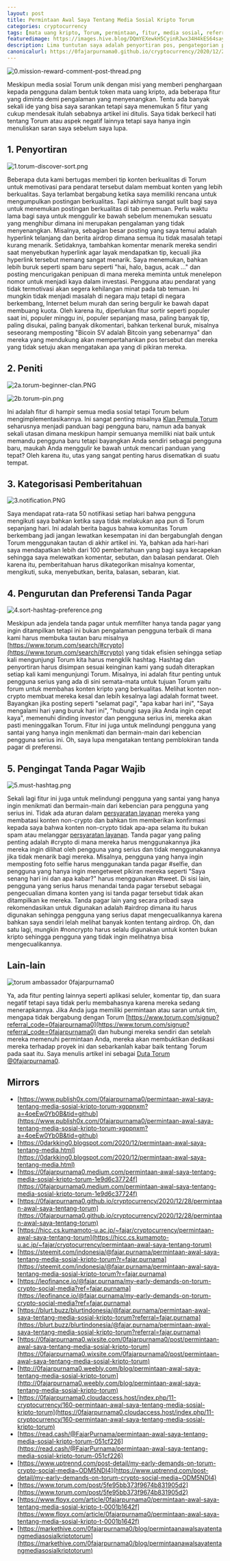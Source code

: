 ```yaml
---
layout: post
title: Permintaan Awal Saya Tentang Media Sosial Kripto Torum
categories: cryptocurrency
tags: [mata uang kripto, Torum, permintaan, fitur, media sosial, referral, duta besar]
featuredimage: https://images.hive.blog/DQmYEXewkH5CyinRJwx34H4kES64saysynQbSHcFg2GQUg3/5.must-hashtag.png
description: Lima tuntutan saya adalah penyortiran pos, pengategorian pemberitahuan, peniti utas, preferensi tanda pagar, dan pengingat tanda pagar wajib
canonicalurl: https://0fajarpurnama0.github.io/cryptocurrency/2020/12/28/permintaan-awal-saya-tentang-torum
---
```

![0.mission-reward-comment-post-thread.png](https://images.hive.blog/DQmVa36stk1KNuejj6Bjam5zzmnduCAoEB9URH2ouM9ArWS/0.mission-reward-comment-post-thread.png)

Meskipun media sosial Torum unik dengan misi yang memberi penghargaan kepada pengguna dalam bentuk token mata uang kripto, ada beberapa fitur yang diminta demi pengalaman yang menyenangkan. Tentu ada banyak sekali ide yang bisa saya sarankan tetapi saya menemukan 5 fitur yang cukup mendesak itulah sebabnya artikel ini ditulis. Saya tidak berkecil hati tentang Torum atau aspek negatif lainnya tetapi saya hanya ingin menuliskan saran saya sebelum saya lupa.



## 1\. Penyortiran

![1.torum-discover-sort.png](https://images.hive.blog/DQmRzLd8epPiVLf39BFbNMHVAcTBAkYg5A39ojMkpfU7mEH/1.torum-discover-sort.png)

Beberapa duta kami bertugas memberi tip konten berkualitas di Torum untuk memotivasi para pendarat tersebut dalam membuat konten yang lebih berkualitas. Saya terlambat bergabung ketika saya memiliki rencana untuk mengumpulkan postingan berkualitas. Tapi akhirnya sangat sulit bagi saya untuk menemukan postingan berkualitas di tab penemuan. Perlu waktu lama bagi saya untuk menggulir ke bawah sebelum menemukan sesuatu yang menghibur dimana ini merupakan pengalaman yang tidak menyenangkan. Misalnya, sebagian besar posting yang saya temui adalah hyperlink telanjang dan berita airdrop dimana semua itu tidak masalah tetapi kurang menarik. Setidaknya, tambahkan komentar menarik mereka sendiri saat menyebutkan hyperlink agar layak mendapatkan tip, kecuali jika hyperlink tersebut memang sangat menarik. Saya menemukan, bahkan lebih buruk seperti spam baru seperti "hai, halo, bagus, acak ..." dan posting mencurigakan penipuan di mana mereka meminta untuk menelepon nomor untuk menjadi kaya dalam investasi. Pengguna atau pendarat yang tidak termotivasi akan segera kehilangan minat pada tab temuan. Ini mungkin tidak menjadi masalah di negara maju tetapi di negara berkembang, Internet belum murah dan sering bergulir ke bawah dapat membuang kuota. Oleh karena itu, diperlukan fitur sortir seperti populer saat ini, populer minggu ini, populer sepanjang masa, paling banyak tip, paling disukai, paling banyak dikomentari, bahkan terkenal buruk, misalnya seseorang memposting "Bicoin SV adalah Bitcoin yang sebenarnya" dan mereka yang mendukung akan mempertahankan pos tersebut dan mereka yang tidak setuju akan mengatakan apa yang di pikiran mereka.



## 2\. Peniti

![2a.torum-beginner-clan.PNG](https://images.hive.blog/DQmQTMvuXQ76JfnMwDN2pKQnMowzEu5NYxrxe7JhEpeP35j/2a.torum-beginner-clan.PNG)

![2b.torum-pin.png](https://images.hive.blog/DQmdRuX8aAorsiffukiWAXDnaQPZqeGsXDHkjqcDU9Noy3x/2b.torum-pin.png)

Ini adalah fitur di hampir semua media sosial tetapi Torum belum mengimplementasikannya. Ini sangat penting misalnya [Klan Pemula Torum](https://www.torum.com/clan/5f34e65ff0018f3e26050379) seharusnya menjadi panduan bagi pengguna baru, namun ada banyak sekali utasan dimana meskipun hampir semuanya memiliki niat baik untuk memandu pengguna baru tetapi bayangkan Anda sendiri sebagai pengguna baru, maukah Anda menggulir ke bawah untuk mencari panduan yang tepat? Oleh karena itu, utas yang sangat penting harus disematkan di suatu tempat.



## 3\. Kategorisasi Pemberitahuan

![3.notification.PNG](https://images.hive.blog/DQmcVzsgVWBNMLXoAWjWTg6SG5MwU79Tpi48qDv7VcPanb4/3.notification.PNG)

Saya mendapat rata-rata 50 notifikasi setiap hari bahwa pengguna mengikuti saya bahkan ketika saya tidak melakukan apa pun di Torum sepanjang hari. Ini adalah berita bagus bahwa komunitas Torum berkembang jadi jangan lewatkan kesempatan ini dan bergabunglah dengan Torum menggunakan tautan di akhir artikel ini. Ya, bahkan ada hari-hari saya mendapatkan lebih dari 100 pemberitahuan yang bagi saya kecapekan sehingga saya melewatkan komentar, sebutan, dan balasan pendarat. Oleh karena itu, pemberitahuan harus dikategorikan misalnya komentar, mengikuti, suka, menyebutkan, berita, balasan, sebaran, kiat.



## 4\. Pengurutan dan Preferensi Tanda Pagar

![4.sort-hashtag-preference.png](https://images.hive.blog/DQmTYGsBT3PF169uZYQJUqj7NBtfNaW67U1qcknjbgcD4o2/4.sort-hashtag-preference.png)

Meskipun ada jendela tanda pagar untuk memfilter hanya tanda pagar yang ingin ditampilkan tetapi ini bukan pengalaman pengguna terbaik di mana kami harus membuka tautan baru misalnya [https://www.torum.com/search/#crypto](https://www.torum.com/search/#crypto) yang tidak efisien sehingga setiap kali mengunjungi Torum kita harus mengklik hashtag. Hashtag dan penyortiran harus disimpan sesuai keinginan kami yang sudah diterapkan setiap kali kami mengunjungi Torum. Misalnya, ini adalah fitur penting untuk pengguna serius yang ada di sini semata-mata untuk tujuan Torum yaitu forum untuk membahas konten kripto yang berkualitas. Melihat konten non-crypto membuat mereka kesal dan lebih kesalnya lagi adalah format tweet. Bayangkan jika posting seperti "selamat pagi", "apa kabar hari ini", "Saya mengalami hari yang buruk hari ini", "hubungi saya jika Anda ingin cepat kaya", memenuhi dinding investor dan pengguna serius ini, mereka akan pasti meninggalkan Torum. Fitur ini juga untuk melindungi pengguna yang santai yang hanya ingin menikmati dan bermain-main dari kebencian pengguna serius ini. Oh, saya lupa mengatakan tentang pemblokiran tanda pagar di preferensi.



## 5\. Pengingat Tanda Pagar Wajib

![5.must-hashtag.png](https://images.hive.blog/DQmYEXewkH5CyinRJwx34H4kES64saysynQbSHcFg2GQUg3/5.must-hashtag.png)

Sekali lagi fitur ini juga untuk melindungi pengguna yang santai yang hanya ingin menikmati dan bermain-main dari kebencian para pengguna yang serius ini. Tidak ada aturan dalam [persyaratan layanan](https://www.torum.com/terms) mereka yang membatasi konten non-crypto dan bahkan tim memberikan konfirmasi kepada saya bahwa konten non-crypto tidak apa-apa selama itu bukan spam atau melanggar [persyaratan layanan](https://www.torum.com/terms). Tanda pagar yang paling penting adalah #crypto di mana mereka harus menggunakannya jika mereka ingin dilihat oleh pengguna yang serius dan tidak menggunakannya jika tidak menarik bagi mereka. Misalnya, pengguna yang hanya ingin memposting foto selfie harus menggunakan tanda pagar #selfie, dan pengguna yang hanya ingin mengetweet pikiran mereka seperti "Saya senang hari ini dan apa kabar?" harus menggunakan #tweet. Di sisi lain, pengguna yang serius harus menandai tanda pagar tersebut sebagai pengecualian dimana konten yang isi tanda pagar tersebut tidak akan ditampilkan ke mereka. Tanda pagar lain yang secara pribadi saya rekomendasikan untuk digunakan adalah #airdrop dimana itu harus digunakan sehingga pengguna yang serius dapat mengecualikannya karena bahkan saya sendiri lelah melihat banyak konten tentang airdrop. Oh, dan satu lagi, mungkin #noncrypto harus selalu digunakan untuk konten bukan kripto sehingga pengguna yang tidak ingin melihatnya bisa mengecualikannya.



## Lain-lain

![torum ambassador 0fajarpurnama0](https://images.blurt.buzz/DQmRX6cFW1x9nSBYo29HcVs3EKew1Rt1TkgH1NLhR458Rhi/ambassador-fajar-purnama.jpg)

Ya, ada fitur penting lainnya seperti aplikasi seluler, komentar tip, dan suara negatif tetapi saya tidak perlu membahasnya karena mereka sedang menerapkannya. Jika Anda juga memiliki permintaan atau saran untuk tim, mengapa tidak bergabung dengan Torum [https://www.torum.com/signup?referral_code=0fajarpurnama0](https://www.torum.com/signup?referral_code=0fajarpurnama0) dan hubungi mereka sendiri dan setelah mereka memenuhi permintaan Anda, mereka akan membuktikan dedikasi mereka terhadap proyek ini dan sebarkanlah kabar baik tentang Torum pada saat itu. Saya menulis artikel ini sebagai [Duta Torum @0fajarpurnama0](https://www.torum.com/u/0fajarpurnama0).

## Mirrors

*   [https://www.publish0x.com/0fajarpurnama0/permintaan-awal-saya-tentang-media-sosial-kripto-torum-xgppnxm?a=4oeEw0Yb0B&tid=github](https://www.publish0x.com/0fajarpurnama0/permintaan-awal-saya-tentang-media-sosial-kripto-torum-xgppnxm?a=4oeEw0Yb0B&tid=github)
*   [https://0darkking0.blogspot.com/2020/12/permintaan-awal-saya-tentang-media.html](https://0darkking0.blogspot.com/2020/12/permintaan-awal-saya-tentang-media.html)
*   [https://0fajarpurnama0.medium.com/permintaan-awal-saya-tentang-media-sosial-kripto-torum-1e9d6c37724f](https://0fajarpurnama0.medium.com/permintaan-awal-saya-tentang-media-sosial-kripto-torum-1e9d6c37724f)
*   [https://0fajarpurnama0.github.io/cryptocurrency/2020/12/28/permintaan-awal-saya-tentang-torum](https://0fajarpurnama0.github.io/cryptocurrency/2020/12/28/permintaan-awal-saya-tentang-torum)
*   [https://hicc.cs.kumamoto-u.ac.jp/~fajar/cryptocurrency/permintaan-awal-saya-tentang-torum](https://hicc.cs.kumamoto-u.ac.jp/~fajar/cryptocurrency/permintaan-awal-saya-tentang-torum)
*   [https://steemit.com/indonesia/@fajar.purnama/permintaan-awal-saya-tentang-media-sosial-kripto-torum?r=fajar.purnama](https://steemit.com/indonesia/@fajar.purnama/permintaan-awal-saya-tentang-media-sosial-kripto-torum?r=fajar.purnama)
*   [https://leofinance.io/@fajar.purnama/my-early-demands-on-torum-crypto-social-media?ref=fajar.purnama](https://leofinance.io/@fajar.purnama/my-early-demands-on-torum-crypto-social-media?ref=fajar.purnama)
*   [https://blurt.buzz/blurtindonesia/@fajar.purnama/permintaan-awal-saya-tentang-media-sosial-kripto-torum?referral=fajar.purnama](https://blurt.buzz/blurtindonesia/@fajar.purnama/permintaan-awal-saya-tentang-media-sosial-kripto-torum?referral=fajar.purnama)
*   [https://0fajarpurnama0.wixsite.com/0fajarpurnama0/post/permintaan-awal-saya-tentang-media-sosial-kripto-torum](https://0fajarpurnama0.wixsite.com/0fajarpurnama0/post/permintaan-awal-saya-tentang-media-sosial-kripto-torum)
*   [http://0fajarpurnama0.weebly.com/blog/permintaan-awal-saya-tentang-media-sosial-kripto-torum](http://0fajarpurnama0.weebly.com/blog/permintaan-awal-saya-tentang-media-sosial-kripto-torum)
*   [https://0fajarpurnama0.cloudaccess.host/index.php/11-cryptocurrency/160-permintaan-awal-saya-tentang-media-sosial-kripto-torum](https://0fajarpurnama0.cloudaccess.host/index.php/11-cryptocurrency/160-permintaan-awal-saya-tentang-media-sosial-kripto-torum)
*   [https://read.cash/@FajarPurnama/permintaan-awal-saya-tentang-media-sosial-kripto-torum-051cf226](https://read.cash/@FajarPurnama/permintaan-awal-saya-tentang-media-sosial-kripto-torum-051cf226)
*   [https://www.uptrennd.com/post-detail/my-early-demands-on-torum-crypto-social-media~ODM5NDI4](https://www.uptrennd.com/post-detail/my-early-demands-on-torum-crypto-social-media~ODM5NDI4)
*   [https://www.torum.com/post/5fe95bb373f9674b831905d2](https://www.torum.com/post/5fe95bb373f9674b831905d2)
*   [https://www.floyx.com/article/0fajarpurnama0/permintaan-awal-saya-tentang-media-sosial-kripto-t-0001b1642f](https://www.floyx.com/article/0fajarpurnama0/permintaan-awal-saya-tentang-media-sosial-kripto-t-0001b1642f)
*   [https://markethive.com/0fajarpurnama0/blog/permintaanawalsayatentangmediasosialkriptotorum](https://markethive.com/0fajarpurnama0/blog/permintaanawalsayatentangmediasosialkriptotorum)